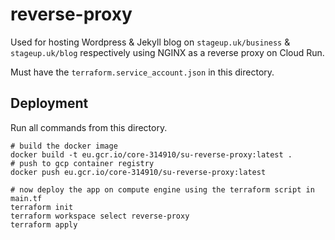 # reverse-proxy

Used for hosting Wordpress & Jekyll blog on `stageup.uk/business` & `stageup.uk/blog` respectively using NGINX as a reverse proxy on Cloud Run.

Must have the `terraform.service_account.json` in this directory.

## Deployment

Run all commands from this directory.

```shell
# build the docker image
docker build -t eu.gcr.io/core-314910/su-reverse-proxy:latest .
# push to gcp container registry
docker push eu.gcr.io/core-314910/su-reverse-proxy:latest

# now deploy the app on compute engine using the terraform script in main.tf
terraform init
terraform workspace select reverse-proxy
terraform apply
```
